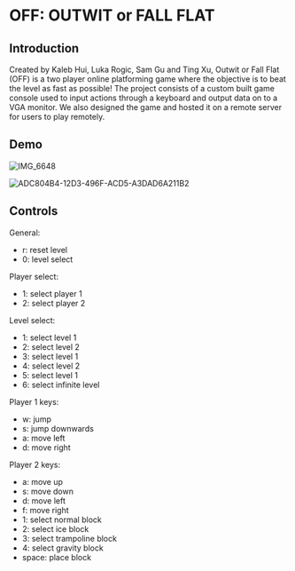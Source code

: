 # OFF: OUTWIT or FALL FLAT

## Introduction

Created by Kaleb Hui, Luka Rogic, Sam Gu and Ting Xu, Outwit or Fall Flat (OFF) is a two player online platforming game where the objective is to beat the level as fast as possible! The project consists of a custom built game console used to input actions through a keyboard and output data on to a VGA monitor. We also designed the game and hosted it on a remote server for users to play remotely.

## Demo

![IMG_6648](https://user-images.githubusercontent.com/69825332/162284253-6049d36b-2e94-4b68-9c82-37b40caf0988.jpg)

![ADC804B4-12D3-496F-ACD5-A3DAD6A211B2](https://user-images.githubusercontent.com/69825332/162284347-de6020c4-e9c9-472b-b5db-e68c56396cb1.jpg)

## Controls

General:
- r:        reset level
- 0:        level select

Player select:
- 1:        select player 1
- 2:        select player 2

Level select: 
- 1:        select level 1
- 2:        select level 2
- 3:        select level 1
- 4:        select level 2
- 5:        select level 1
- 6:        select infinite level

Player 1 keys:
- w:        jump
- s:        jump downwards 
- a:        move left
- d:        move right

Player 2 keys:
- a:        move up
- s:        move down
- d:        move left
- f:        move right
- 1:        select normal block
- 2:        select ice block
- 3:        select trampoline block
- 4:        select gravity block
- space:    place block
